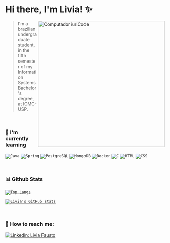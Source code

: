 # Hi there, I'm Livia! ✨

<img src="https://raw.githubusercontent.com/MicaelliMedeiros/micaellimedeiros/master/image/computer-illustration.png" min-width="400px" max-width="400px" width="400px" align="right" alt="Computador iuriCode">


> I'm a brazilian undergraduate student, in the fifth semester of my Information Systems Bachelor's degree, at ICMC-USP.


<br>

### 🌱 I'm currently learning
<code><img src="https://img.shields.io/badge/Java-ED8B00?style=for-the-badge&logo=java&logoColor=white" alt="Java"></code>
<code><img src="https://img.shields.io/badge/Spring-6DB33F?style=for-the-badge&logo=spring&logoColor=white" alt="Spring"></code>
<code><img src="https://img.shields.io/badge/PostgreSQL-316192?style=for-the-badge&logo=postgresql&logoColor=white" alt="PostgreSQL"></code>
<code><img src="https://img.shields.io/badge/MongoDB-4EA94B?style=for-the-badge&logo=mongodb&logoColor=white" alt="MongoDB"></code>
<code><img src="https://img.shields.io/badge/Docker-2496ED?style=for-the-badge&logo=docker&logoColor=white" alt="Docker"></code>
<code><img src="https://img.shields.io/badge/C-00599C?style=for-the-badge&logo=c&logoColor=white" alt="C"></code>
<code><img src="https://img.shields.io/badge/HTML5-E34F26?style=for-the-badge&logo=html5&logoColor=white" alt="HTML"></code>
<code><img src="https://img.shields.io/badge/CSS-239120?&style=for-the-badge&logo=css3&logoColor=white" alt="CSS"></code>

<br>

### 📊 Github Stats

<code>[![Top Langs](https://github-readme-stats.vercel.app/api/top-langs/?username=liviafausto&layout=compact&theme=tokyonight)](https://github.com/liviafausto)</code>

<code>[![Livia's GitHub stats](https://github-readme-stats.vercel.app/api?username=liviafausto&theme=tokyonight&show_icons=true)](https://github.com/liviafausto)</code>

<br>

### 💬 How to reach me:

[![Linkedin: Livia Fausto](https://img.shields.io/badge/LinkedIn-0077B5?style=for-the-badge&logo=linkedin&logoColor=white&link=https://www.linkedin.com/in/liviafausto/)](https://www.linkedin.com/in/liviafausto/)
